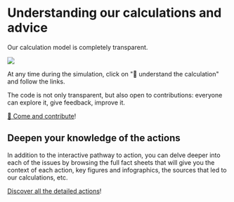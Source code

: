 # Understanding our calculations and advice

Our calculation model is completely transparent.

![](/images/transparent.png)

At any time during the simulation, click on "🔬 understand the
calculation" and follow the links.

The code is not only transparent, but also open to contributions: everyone can
explore it, give feedback, improve it.

[🎤 Come and contribute](/contact)!

## Deepen your knowledge of the actions

In addition to the interactive pathway to action, you can delve deeper
into each of the issues by browsing the full fact sheets that will give
you the context of each action, key figures and infographics, the
sources that led to our calculations, etc.

[Discover all the detailed actions](/actions/plus)!
